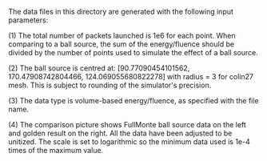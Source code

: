 The data files in this directory are generated with the following input parameters:

(1) The total number of packets launched is 1e6 for each point. When comparing to a ball source, the sum of the energy/fluence should be divided by the number of points used to simulate the effect of a ball source.

(2) The ball source is centred at: [90.77090454101562, 170.47908742804466, 124.069055680822278] with radius = 3 for colin27 mesh.
    This is subject to rounding of the simulator's precision.

(3) The data type is volume-based energy/fluence, as specified with the file name.

(4) The comparison picture shows FullMonte ball source data on the left and golden result on the right. All the data have been adjusted to be unitized. The scale is set to logarithmic so the minimum data used is 1e-4 times of the maximum value.

